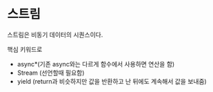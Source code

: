 # 스트림
스트림은 비동기 데이터의 시퀀스이다.

핵심 키워드로
* async*(기존 async와는 다르게 함수에서 사용하면 연산을 함)
* Stream (선언할때 필요함)
* yield (return과 비슷하지만 값을 반환하고 난 뒤에도 계속해서 값을 보내줌)